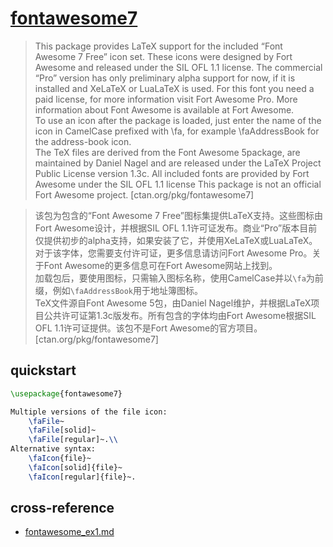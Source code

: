# [fontawesome7](https://www.ctan.org/pkg/fontawesome7)

> This package provides LaTeX support for the included “Font Awesome 7 Free” icon set. These icons were designed by Fort Awesome and released under the SIL OFL 1.1 license. The commercial “Pro” version has only preliminary alpha support for now, if it is installed and XeLaTeX or LuaLaTeX is used. For this font you need a paid license, for more information visit Fort Awesome Pro. More information about Font Awesome is available at Fort Awesome.  
> To use an icon after the package is loaded, just enter the name of the icon in CamelCase prefixed with \fa, for example \faAddressBook for the address-book icon.  
> The TeX files are derived from the Font Awesome 5package, are maintained by Daniel Nagel and are released under the LaTeX Project Public License version 1.3c. All included fonts are provided by Fort Awesome under the SIL OFL 1.1 license This package is not an official Fort Awesome project. [ctan.org/pkg/fontawesome7]

> 该包为包含的“Font Awesome 7 Free”图标集提供LaTeX支持。这些图标由Fort Awesome设计，并根据SIL OFL 1.1许可证发布。商业“Pro”版本目前仅提供初步的alpha支持，如果安装了它，并使用XeLaTeX或LuaLaTeX。对于该字体，您需要支付许可证，更多信息请访问Fort Awesome Pro。关于Font Awesome的更多信息可在Fort Awesome网站上找到。  
> 加载包后，要使用图标，只需输入图标名称，使用CamelCase并以`\fa`为前缀，例如`\faAddressBook`用于地址簿图标。  
> TeX文件源自Font Awesome 5包，由Daniel Nagel维护，并根据LaTeX项目公共许可证第1.3c版发布。所有包含的字体均由Fort Awesome根据SIL OFL 1.1许可证提供。该包不是Fort Awesome的官方项目。 [ctan.org/pkg/fontawesome7]

## quickstart

```tex
\usepackage{fontawesome7}
```

```tex
Multiple versions of the file icon:
	\faFile~
	\faFile[solid]~
	\faFile[regular]~.\\
Alternative syntax:
	\faIcon{file}~
	\faIcon[solid]{file}~
	\faIcon[regular]{file}~.
```

## cross-reference

- [fontawesome_ex1.md](/lib/latex/_example/fontawesome_ex1.md)
